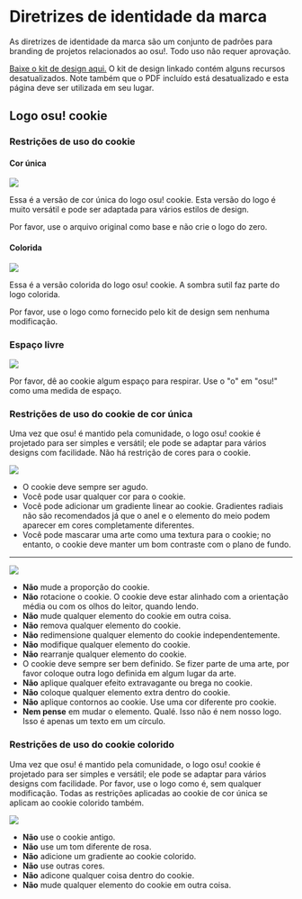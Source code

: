 # Diretrizes de identidade da marca

As diretrizes de identidade da marca são um conjunto de padrões para branding de projetos relacionados ao osu!. Todo uso não requer aprovação.

[Baixe o kit de design aqui.](https://drive.google.com/file/d/1TmUot5nu49p71icz4u3G68njLAQOeQrG/view?usp=sharing) O kit de design linkado contém alguns recursos desatualizados. Note também que o PDF incluído está desatualizado e esta página deve ser utilizada em seu lugar.

## Logo osu! cookie

### Restrições de uso do cookie

#### Cor única

![](img/usage-single-colour.png)

Essa é a versão de cor única do logo osu! cookie. Esta versão do logo é muito versátil e pode ser adaptada para vários estilos de design.

Por favor, use o arquivo original como base e não crie o logo do zero.

#### Colorida

![](img/usage-full-colour.png)

Essa é a versão colorida do logo osu! cookie. A sombra sutil faz parte do logo colorida.

Por favor, use o logo como fornecido pelo kit de design sem nenhuma modificação.

### Espaço livre

![](img/clear-space-area.png)

Por favor, dê ao cookie algum espaço para respirar. Use o "o" em "osu!" como uma medida de espaço.

### Restrições de uso do cookie de cor única

Uma vez que osu! é mantido pela comunidade, o logo osu! cookie é projetado para ser simples e versátil; ele pode se adaptar para vários designs com facilidade. Não há restrição de cores para o cookie.

![](img/restrictions-good-single.png)

- O cookie deve sempre ser agudo.
- Você pode usar qualquer cor para o cookie.
- Você pode adicionar um gradiente linear ao cookie. Gradientes radiais não são recomendados já que o anel e o elemento do meio podem aparecer em cores completamente diferentes.
- Você pode mascarar uma arte como uma textura para o cookie; no entanto, o cookie deve manter um bom contraste com o plano de fundo.

---

![](img/restrictions-bad-single.png)

- **Não** mude a proporção do cookie.
- **Não** rotacione o cookie. O cookie deve estar alinhado com a orientação média ou com os olhos do leitor, quando lendo.
- **Não** mude qualquer elemento do cookie em outra coisa.
- **Não** remova qualquer elemento do cookie.
- **Não** redimensione qualquer elemento do cookie independentemente.
- **Não** modifique qualquer elemento do cookie.
- **Não** rearranje qualquer elemento do cookie.
- O cookie deve sempre ser bem definido. Se fizer parte de uma arte, por favor coloque outra logo definida em algum lugar da arte.
- **Não** aplique qualquer efeito extravagante ou brega no cookie.
- **Não** coloque qualquer elemento extra dentro do cookie.
- **Não** aplique contornos ao cookie. Use uma cor diferente pro cookie.
- **Nem pense** em mudar o elemento. Qualé. Isso não é nem nosso logo. Isso é apenas um texto em um círculo.

### Restrições de uso do cookie colorido

Uma vez que osu! é mantido pela comunidade, o logo osu! cookie é projetado para ser simples e versátil; ele pode se adaptar para vários designs com facilidade. Por favor, use o logo como é, sem qualquer modificação. Todas as restrições aplicadas ao cookie de cor única se aplicam ao cookie colorido também.

![](img/restrictions-bad-full.png)

- **Não** use o cookie antigo.
- **Não** use um tom diferente de rosa.
- **Não** adicione um gradiente ao cookie colorido.
- **Não** use outras cores.
- **Não** adicone qualquer coisa dentro do cookie.
- **Não** mude qualquer elemento do cookie em outra coisa.
